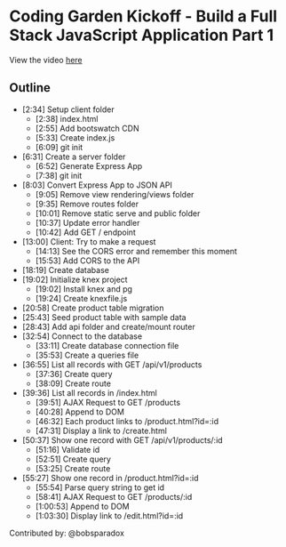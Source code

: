 # Coding Garden Kickoff - Build a Full Stack JavaScript Application Part 1

View the video [here](https://www.youtube.com/watch?v=aql62xliRzE)

## Outline

* [2:34] Setup client folder
  * [2:38] index.html
  * [2:55] Add bootswatch CDN
  * [5:33] Create index.js
  * [6:09] git init
* [6:31] Create a server folder
  * [6:52] Generate Express App
  * [7:38] git init
* [8:03] Convert Express App to JSON API
  * [9:05] Remove view rendering/views folder
  * [9:35] Remove routes folder
  * [10:01] Remove static serve and public folder
  * [10:37] Update error handler
  * [10:42] Add GET / endpoint
* [13:00] Client: Try to make a request
  * [14:13] See the CORS error and remember this moment
  * [15:53] Add CORS to the API
* [18:19] Create database
* [19:02] Initialize knex project
  * [19:02] Install knex and pg
  * [19:24] Create knexfile.js
* [20:58] Create product table migration
* [25:43] Seed product table with sample data
* [28:43] Add api folder and create/mount router
* [32:54] Connect to the database
  * [33:11] Create database connection file
  * [35:53] Create a queries file
* [36:55] List all records with GET /api/v1/products
  * [37:36] Create query
  * [38:09] Create route
* [39:36] List all records in /index.html
  * [39:51] AJAX Request to GET /products
  * [40:28] Append to DOM
  * [46:32] Each product links to /product.html?id=:id
  * [47:31] Display a link to /create.html
* [50:37] Show one record with GET /api/v1/products/:id
  * [51:16] Validate id
  * [52:51] Create query
  * [53:25] Create route
* [55:27] Show one record in /product.html?id=:id
  * [55:54] Parse query string to get id
  * [58:41] AJAX Request to GET /products/:id
  * [1:00:53] Append to DOM
  * [1:03:30] Display link to /edit.html?id=:id

Contributed by: @bobsparadox
